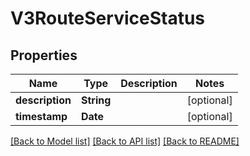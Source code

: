 # V3RouteServiceStatus

## Properties
Name | Type | Description | Notes
------------ | ------------- | ------------- | -------------
**description** | **String** |  | [optional] 
**timestamp** | **Date** |  | [optional] 

[[Back to Model list]](../README.md#documentation-for-models) [[Back to API list]](../README.md#documentation-for-api-endpoints) [[Back to README]](../README.md)


